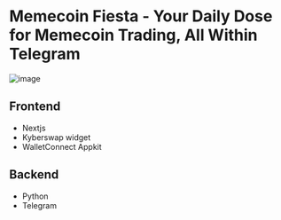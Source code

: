 # Memecoin Fiesta - Your Daily Dose for Memecoin Trading, All Within Telegram 

![image](https://github.com/user-attachments/assets/57247beb-be37-4b59-8431-8e96acf7c24b)

## Frontend
- Nextjs
- Kyberswap widget
- WalletConnect Appkit

## Backend
- Python
- Telegram 
